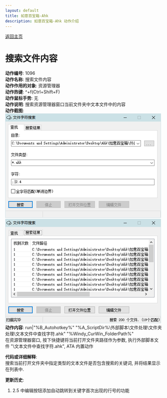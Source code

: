 ```yaml
---
layout: default
title: 如意百宝箱-Ahk
description: 如意百宝箱-Ahk 动作介绍
---
```

<link rel="stylesheet" href="../actions/css/atom-one-light.min.css">
<script src="../actions/js/highlight.min.js"></script>
<script>hljs.highlightAll();</script>

[返回主页](../index.md)

# [](#header-2) 搜索文件内容

**动作编号**: 1096  
**动作名称**: 搜索文件内容  
**动作作用的对象**: 资源管理器  
**动作热键**: ^+f(Ctrl+Shift+F)  
**动作鼠标手势**: 无  
**动作说明**: 搜索资源管理器窗口当前文件夹中文本文件中的内容  
**动作截图**:  
  ![ 搜索文件内容](img1/1096-1.png)  
  ![ 搜索文件内容](img1/1096-2.png)  
**动作内容**: run|"%B_Autohotkey%" "%A_ScriptDir%\外部脚本\文件处理\文件夹处理\文本文件中查找字符.ahk" "%Windy_CurWin_FolderPath%"  
在资源管理器窗口, 按下快捷键将当前打开文件夹路径作为参数, 执行外部脚本文件 "\文本文件中查找字符.ahk", ATA 内置动作  

**代码或详细解释**:  
搜索当前打开文件夹中指定类型的文本文件是否包含搜索的关键词, 并将结果显示在列表中.  

**更新历史**:  
1. 2.5 中编辑按钮添加自动跳转到关键字首次出现的行号的功能  